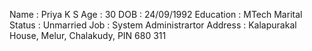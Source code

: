 Name : Priya K S
Age : 30
DOB : 24/09/1992
Education : MTech
Marital Status : Unmarried
Job : System Administrartor
Address : Kalapurakal House, Melur, Chalakudy, PIN 680 311
